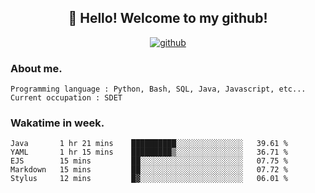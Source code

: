 <h2 align="center">👋 Hello! Welcome to my github! </h2>
<p align="center">
  <a href="https://github.com/usergwen"><img src="https://img.shields.io/badge/GitHub-24292e" alt="github"></a>
</p>

### About me.

```Plain Text
Programming language : Python, Bash, SQL, Java, Javascript, etc...
Current occupation : SDET
```
### Wakatime in week.

<!--START_SECTION:waka-->
```text
Java       1 hr 21 mins    ██████████░░░░░░░░░░░░░░░   39.61 % 
YAML       1 hr 15 mins    █████████▒░░░░░░░░░░░░░░░   36.71 % 
EJS        15 mins         ██░░░░░░░░░░░░░░░░░░░░░░░   07.75 % 
Markdown   15 mins         ██░░░░░░░░░░░░░░░░░░░░░░░   07.72 % 
Stylus     12 mins         █▓░░░░░░░░░░░░░░░░░░░░░░░   06.01 % 
```
<!--END_SECTION:waka-->
